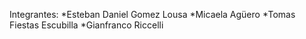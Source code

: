 Integrantes:
*Esteban Daniel Gomez Lousa
*Micaela Agüero
*Tomas Fiestas Escubilla
*Gianfranco Riccelli
